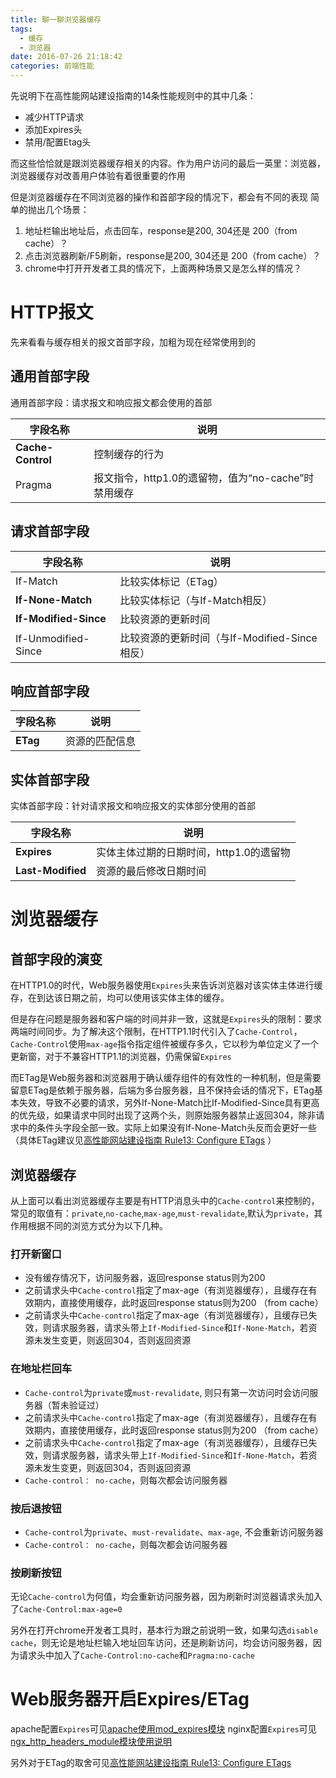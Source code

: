 ```yaml
---
title: 聊一聊浏览器缓存
tags:
  - 缓存
  - 浏览器
date: 2016-07-26 21:18:42
categories: 前端性能
---
```


先说明下在高性能网站建设指南的14条性能规则中的其中几条：
- 减少HTTP请求
- 添加Expires头
- 禁用/配置Etag头

而这些恰恰就是跟浏览器缓存相关的内容。作为用户访问的最后一英里：浏览器，浏览器缓存对改善用户体验有着很重要的作用

但是浏览器缓存在不同浏览器的操作和首部字段的情况下，都会有不同的表现
简单的抛出几个场景：
1. 地址栏输出地址后，点击回车，response是200, 304还是 200（from cache）？
2. 点击浏览器刷新/F5刷新，response是200, 304还是 200（from cache）？
3. chrome中打开开发者工具的情况下，上面两种场景又是怎么样的情况？

# HTTP报文
先来看看与缓存相关的报文首部字段，加粗为现在经常使用到的
## 通用首部字段
通用首部字段：请求报文和响应报文都会使用的首部

字段名称|说明
------------|-------
**Cache-Control** | 控制缓存的行为
Pragma | 报文指令，http1.0的遗留物，值为“no-cache”时禁用缓存

<!-- more -->

## 请求首部字段
字段名称|说明
------------|-------
If-Match | 比较实体标记（ETag）
**If-None-Match** | 比较实体标记（与If-Match相反）
**If-Modified-Since** | 比较资源的更新时间
If-Unmodified-Since | 比较资源的更新时间（与If-Modified-Since相反）

## 响应首部字段
字段名称|说明
------------|-------
**ETag** | 资源的匹配信息

## 实体首部字段
实体首部字段：针对请求报文和响应报文的实体部分使用的首部

字段名称|说明
------------|-------
**Expires** | 实体主体过期的日期时间，http1.0的遗留物
**Last-Modified** | 资源的最后修改日期时间

# 浏览器缓存

## 首部字段的演变

在HTTP1.0的时代，Web服务器使用`Expires`头来告诉浏览器对该实体主体进行缓存，在到达该日期之前，均可以使用该实体主体的缓存。

但是存在问题是服务器和客户端的时间并非一致，这就是`Expires`头的限制：要求两端时间同步。为了解决这个限制，在HTTP1.1时代引入了`Cache-Control`，`Cache-Control`使用`max-age`指令指定组件被缓存多久，它以秒为单位定义了一个更新窗，对于不兼容HTTP1.1的浏览器，仍需保留`Expires`

而ETag是Web服务器和浏览器用于确认缓存组件的有效性的一种机制，但是需要留意ETag是依赖于服务器，后端为多台服务器，且不保持会话的情况下，ETag基本失效，导致不必要的请求，另外If-None-Match比If-Modified-Since具有更高的优先级，如果请求中同时出现了这两个头，则原始服务器禁止返回304，除非请求中的条件头字段全部一致。实际上如果没有If-None-Match头反而会更好一些（具体ETag建议见[高性能网站建设指南 Rule13: Configure ETags](http://www.jeffxue.cn/2016/07/22/%E3%80%8A%E9%AB%98%E6%80%A7%E8%83%BD%E7%BD%91%E7%AB%99%E5%BB%BA%E8%AE%BE%E6%8C%87%E5%8D%97%E3%80%8B%E6%91%98%E5%BD%95/) ）

## 浏览器缓存
从上面可以看出浏览器缓存主要是有HTTP消息头中的`Cache-control`来控制的，常见的取值有：`private`,`no-cache`,`max-age`,`must-revalidate`,默认为`private`，其作用根据不同的浏览方式分为以下几种。

### 打开新窗口
- 没有缓存情况下，访问服务器，返回response status则为200
- 之前请求头中`Cache-control`指定了max-age（有浏览器缓存），且缓存在有效期内，直接使用缓存，此时返回response status则为200 （from cache）
- 之前请求头中`Cache-control`指定了max-age（有浏览器缓存），且缓存已失效，则请求服务器，请求头带上`If-Modified-Since`和`If-None-Match`，若资源未发生变更，则返回304，否则返回资源

### 在地址栏回车
- `Cache-control`为`private`或`must-revalidate`, 则只有第一次访问时会访问服务器（暂未验证过）
- 之前请求头中`Cache-control`指定了max-age（有浏览器缓存），且缓存在有效期内，直接使用缓存，此时返回response status则为200 （from cache）
- 之前请求头中`Cache-control`指定了max-age（有浏览器缓存），且缓存已失效，则请求服务器，请求头带上`If-Modified-Since`和`If-None-Match`，若资源未发生变更，则返回304，否则返回资源
- `Cache-control： no-cache`，则每次都会访问服务器

### 按后退按钮
- `Cache-control`为`private`、`must-revalidate`、`max-age`, 不会重新访问服务器
- `Cache-control： no-cache`，则每次都会访问服务器

### 按刷新按钮
无论`Cache-control`为何值，均会重新访问服务器，因为刷新时浏览器请求头加入了`Cache-Control:max-age=0`

另外在打开chrome开发者工具时，基本行为跟之前说明一致，如果勾选`disable cache`，则无论是地址栏输入地址回车访问，还是刷新访问，均会访问服务器，因为请求头中加入了`Cache-Control:no-cache`和`Pragma:no-cache`

# Web服务器开启Expires/ETag

apache配置`Expires`可见[apache使用mod_expires模块](http://www.jeffxue.cn/2016/03/08/apache%E4%BD%BF%E7%94%A8mod_expires%E6%A8%A1%E5%9D%97/)
nginx配置`Expires`可见[ngx_http_headers_module模块使用说明](http://www.jeffxue.cn/2016/03/22/ngx-http-headers-module%E6%A8%A1%E5%9D%97%E4%BD%BF%E7%94%A8%E8%AF%B4%E6%98%8E/)

另外对于ETag的取舍可见[高性能网站建设指南 Rule13: Configure ETags](http://www.jeffxue.cn/2016/07/22/%E3%80%8A%E9%AB%98%E6%80%A7%E8%83%BD%E7%BD%91%E7%AB%99%E5%BB%BA%E8%AE%BE%E6%8C%87%E5%8D%97%E3%80%8B%E6%91%98%E5%BD%95/)



